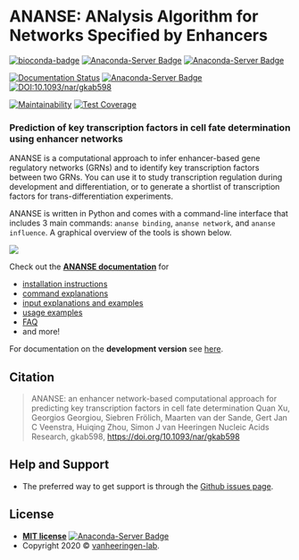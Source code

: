 # ANANSE: ANalysis Algorithm for Networks Specified by Enhancers
[![bioconda-badge](https://img.shields.io/badge/install%20with-bioconda-brightgreen.svg?style=flat)](http://bioconda.github.io)
[![Anaconda-Server Badge](https://anaconda.org/bioconda/ananse/badges/version.svg)](https://anaconda.org/bioconda/ananse)
[![Anaconda-Server Badge](https://anaconda.org/bioconda/ananse/badges/downloads.svg)](https://anaconda.org/bioconda/ananse)

[![Documentation Status](https://readthedocs.org/projects/anansepy/badge/?version=master)](https://anansepy.readthedocs.io/en/master/?badge=master)
[![Anaconda-Server Badge](https://anaconda.org/bioconda/ananse/badges/license.svg)](https://anaconda.org/bioconda/ananse)
[![DOI:10.1093/nar/gkab598](http://img.shields.io/badge/DOI-10.1093/nar/gkab598-B31B1B.svg)](https://doi.org/10.1093/nar/gkab598)

[![Maintainability](https://api.codeclimate.com/v1/badges/875df8c40fec66d68b1f/maintainability)](https://codeclimate.com/github/vanheeringen-lab/ANANSE/maintainability)
[![Test Coverage](https://api.codeclimate.com/v1/badges/875df8c40fec66d68b1f/test_coverage)](https://codeclimate.com/github/vanheeringen-lab/ANANSE/test_coverage)

### Prediction of key transcription factors in cell fate determination using enhancer networks
ANANSE is a computational approach to infer enhancer-based gene regulatory networks (GRNs) and to identify key transcription factors between two GRNs. You can use it to study transcription regulation during development and differentiation, or to generate a shortlist of transcription factors for trans-differentiation experiments. 

ANANSE is written in Python and comes with a command-line interface that includes 3 main commands: `ananse binding`, `ananse network`, and `ananse influence`. A graphical overview of the tools is shown below.

![](docs/img/Fig2.png)

Check out the **[ANANSE documentation](https://anansepy.readthedocs.io/en/master/)** for 
* [installation instructions](https://anansepy.readthedocs.io/en/master/installation/)
* [command explanations](https://anansepy.readthedocs.io/en/master/command-line_reference/)
* [input explanations and examples](https://anansepy.readthedocs.io/en/master/input_data/)
* [usage examples](https://anansepy.readthedocs.io/en/master/examples/)
* [FAQ](https://anansepy.readthedocs.io/en/master/faq/)
* and more!
 
For documentation on the **development version** see [here](https://anansepy.readthedocs.io/en/develop/).

## Citation

> ANANSE: an enhancer network-based computational approach for predicting key transcription factors in cell fate determination 
> Quan Xu, Georgios Georgiou, Siebren Frölich, Maarten van der Sande, Gert Jan C Veenstra, Huiqing Zhou, Simon J van Heeringen
> Nucleic Acids Research, gkab598, https://doi.org/10.1093/nar/gkab598


## Help and Support

* The preferred way to get support is through the [Github issues page](https://github.com/vanheeringen-lab/ANANSE/issues).

## License

  - **[MIT license](http://opensource.org/licenses/mit-license.php)** [![Anaconda-Server Badge](https://anaconda.org/qxuchn/ananse/badges/license.svg)](https://anaconda.org/qxuchn/ananse)
  - Copyright 2020 © <a href="https://github.com/vanheeringen-lab" target="_blank">vanheeringen-lab</a>.
